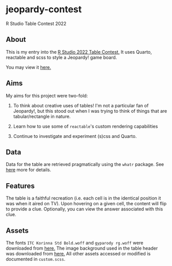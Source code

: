 # jeopardy-contest
R Studio Table Contest 2022

## About
This is my entry into the [R Studio 2022 Table Contest.](https://www.rstudio.com/blog/rstudio-table-contest-2022/) It uses Quarto, reactable and scss to style a Jeopardy! game board. </br>

You may view it [here.](https://mattkumar.quarto.pub/jeopardy-game-contest/)

## Aims
My aims for this project were two-fold:

1. To think about creative uses of tables! I'm not a particular fan of Jeopardy!, but this stood out when I was trying to think of things that are tabular/rectangle in nature.

2. Learn how to use some of `reactable`'s custom rendering capabilities

3. Continue to investigate and experiment (s)css and Quarto.

## Data
Data for the table are retrieved pragmatically using the `whatr` package. See [here](https://github.com/kiernann/whatr) more for details.

## Features
The table is a faithful recreation (i.e. each cell is in the identical position it was when it aired on TV). Upon hovering on a given cell, the content will flip to provide a clue. Optionally, you can view the answer associated with this clue.

## Assets
The fonts `ITC Korinna Std Bold.woff` and `gyparody rg.woff` were downloaded from [here.](https://www.cdnfonts.com/) The image background used in the table header was downloaded from [here.](https://encrypted-tbn0.gstatic.com/images?q=tbn:ANd9GcRZHjBdKxdfv15GSsl7d6zvEiSJ_79orInqr3HQtwTMCN8CN-SSwaDwfXYzCzRZwx0LnqI&usqp=CAU) All other assets accessed or modified is documented in `custom.scss`.
